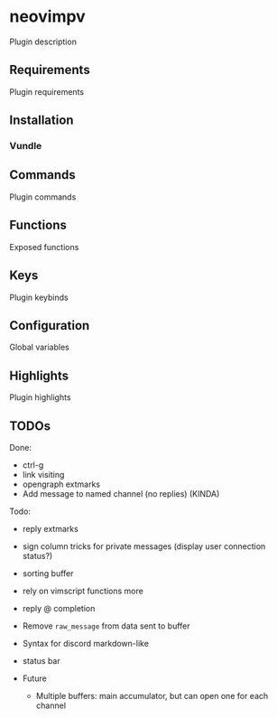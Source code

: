neovimpv
========

Plugin description

Requirements
------------

Plugin requirements


Installation
------------

### Vundle

<!--
Place the following in `~/.config/nvim/init.vim`:
```vim
Plugin 'queue-miscreant/neovimpv'
```
Make sure the file is sourced and run `:PluginInstall`.
-->


Commands
--------

Plugin commands


Functions
---------

Exposed functions

Keys
----

Plugin keybinds


Configuration
-------------

Global variables


Highlights
----------

Plugin highlights


TODOs
-----

Done:
- ctrl-g
- link visiting
- opengraph extmarks
- Add message to named channel (no replies) (KINDA)

Todo:
- reply extmarks
- sign column tricks for private messages (display user connection status?)
- sorting buffer
- rely on vimscript functions more
- reply @ completion
- Remove `raw_message` from data sent to buffer
- Syntax for discord markdown-like
- status bar


- Future
    - Multiple buffers: main accumulator, but can open one for each channel
